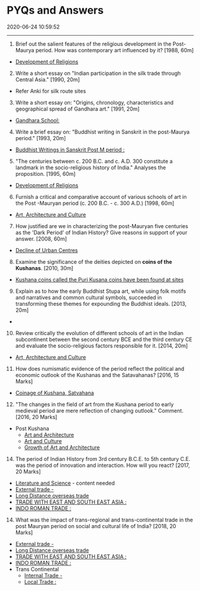 # PYQs and Answers
2020-06-24 10:59:52
            
---


1. Brief out the salient features of the religious development in the Post-Maurya period. How was contemporary art influenced by it? [1988, 60m]
-   [Development of Religions](onenote:[[Development]]%20of%20Religions&section-id={157806DC-CEF2-4D2B-998E-EF8934A61834}&page-id={679EBDB3-EF0B-485E-8A33-858394E98603}&end&base-path=https://d.docs.live.net/bbc8be5bd337910c/Documents/History%20Optional/Ancient%20History/Part%20II/Post%20Maurayan(Indo-Greeks%5eJ%20Shakas%5eJ%20Kushanas).one)




2. Write a short essay on "Indian participation in the silk trade through Central Asia." [1990, 20m]
-   Refer Anki for silk route sites



3. Write a short essay on: "Origins, chronology, characteristics and geographical spread of Gandhara art." [1991, 20m]
-   [Gandhara School:](onenote:[[Art]],%20Architecture%20and%20Culture&section-id={157806DC-CEF2-4D2B-998E-EF8934A61834}&page-id={ABBD3931-A70E-4994-BE28-A7D482EF112E}&object-id={4B9518DB-7703-4001-9C7A-54DDEB038933}&24&base-path=https://d.docs.live.net/bbc8be5bd337910c/Documents/History%20Optional/Ancient%20History/Part%20II/Post%20Maurayan(Indo-Greeks%5eJ%20Shakas%5eJ%20Kushanas).one)




4. Write a brief essay on: "Buddhist writing in Sanskrit in the post-Maurya period." [1993, 20m]
-   [Buddhist Writings in Sanskrit Post M period :](onenote:[[Literature]]%20and%20Science&section-id={157806DC-CEF2-4D2B-998E-EF8934A61834}&page-id={A4D76809-6FE9-49F5-B1C4-83EC35264875}&object-id={74B9444E-8992-4C51-9C6C-EC03DAFBDE98}&C&base-path=https://d.docs.live.net/bbc8be5bd337910c/Documents/History%20Optional/Ancient%20History/Part%20II/Post%20Maurayan(Indo-Greeks%5eJ%20Shakas%5eJ%20Kushanas).one)




5. "The centuries between c. 200 B.C. and c. A.D. 300 constitute a landmark in the socio-religious history of India." Analyses the proposition. [1995, 60m]
-   [Development of Religions](onenote:[[Development]]%20of%20Religions&section-id={157806DC-CEF2-4D2B-998E-EF8934A61834}&page-id={679EBDB3-EF0B-485E-8A33-858394E98603}&end&base-path=https://d.docs.live.net/bbc8be5bd337910c/Documents/History%20Optional/Ancient%20History/Part%20II/Post%20Maurayan(Indo-Greeks%5eJ%20Shakas%5eJ%20Kushanas).one)






6. Furnish a critical and comparative account of various schools of art in the Post -Mauryan period (c. 200 B.C. - c. 300 A.D.) [1998, 60m]
-   [Art, Architecture and Culture](onenote:[[Art]],%20Architecture%20and%20Culture&section-id={157806DC-CEF2-4D2B-998E-EF8934A61834}&page-id={ABBD3931-A70E-4994-BE28-A7D482EF112E}&end&base-path=https://d.docs.live.net/bbc8be5bd337910c/Documents/History%20Optional/Ancient%20History/Part%20II/Post%20Maurayan(Indo-Greeks%5eJ%20Shakas%5eJ%20Kushanas).one)






7. How justified are we in characterizing the post-Mauryan five centuries as the 'Dark Period' of Indian History? Give reasons in support of your answer. [2008, 60m]
-   [Decline of Urban Centres](onenote:Guptas%5eJ%20Vakatakas%20and%20Vardhans.one#Decline%20of%20Urban%20Centres&section-id={2110BA3C-72E8-4577-8193-6ED6C19057D2}&page-id={1A2A2EF9-E3F6-4854-BF8E-6E966D470A4C}&end&base-path=https://d.docs.live.net/bbc8be5bd337910c/Documents/History%20Optional/Ancient%20History/Part%20II)




8. Examine the significance of the deities depicted on **coins of the Kushanas**. [2010, 30m]
-   [Kushana coins called the
Puri Kusana
coins have been found at sites](onenote:[[Growth]]%20of%20Urban%20Centers,%20Economy,%20Coinage&section-id={157806DC-CEF2-4D2B-998E-EF8934A61834}&page-id={5C8F6499-C329-4A50-8C11-643F28261E8D}&object-id={BAF09DD7-88DF-459C-8BAE-AF2F83FE3F47}&12&base-path=https://d.docs.live.net/bbc8be5bd337910c/Documents/History%20Optional/Ancient%20History/Part%20II/Post%20Maurayan(Indo-Greeks%5eJ%20Shakas%5eJ%20Kushanas).one)
 





9. Explain as to how the early Buddhist Stupa art, while using folk motifs and narratives and common cultural symbols, succeeded in transforming these themes for expounding the Buddhist ideals. [2013, 20m]
-   







10. Review critically the evolution of different schools of art in the Indian subcontinent between the second century BCE and the third century CE and evaluate the socio-religious factors responsible for it. [2014, 20m]
-   [Art, Architecture and Culture](onenote:[[Art]],%20Architecture%20and%20Culture&section-id={157806DC-CEF2-4D2B-998E-EF8934A61834}&page-id={ABBD3931-A70E-4994-BE28-A7D482EF112E}&end&base-path=https://d.docs.live.net/bbc8be5bd337910c/Documents/History%20Optional/Ancient%20History/Part%20II/Post%20Maurayan(Indo-Greeks%5eJ%20Shakas%5eJ%20Kushanas).one)




11. How does numismatic evidence of the period reflect the political and economic outlook of the Kushanas and the Satavahanas? [2016, 15 Marks]
-   [Coinage of Kushana, Satvahana](onenote:[[Growth]]%20of%20Urban%20Centers,%20Economy,%20Coinage&section-id={157806DC-CEF2-4D2B-998E-EF8934A61834}&page-id={5C8F6499-C329-4A50-8C11-643F28261E8D}&object-id={C6086F6C-F7F9-4EB2-A9BB-E0E0D7B04A08}&D&base-path=https://d.docs.live.net/bbc8be5bd337910c/Documents/History%20Optional/Ancient%20History/Part%20II/Post%20Maurayan(Indo-Greeks%5eJ%20Shakas%5eJ%20Kushanas).one)




12. "The changes in the field of art from the Kushana period to early medieval period are mere reflection of changing outlook." Comment. [2016, 20 Marks]
-   Post Kushana
    -   [Art and Architecture](onenote:Early%20State%20and%20Society%20in%20East%5eJ%20Deccan%5eJ%20South.one#Art%20and%20Architecture&section-id={63D8A857-79B0-4DC4-B118-EA32081A36BA}&page-id={D97C172A-7DEA-413C-A9FA-21DCD6933CCA}&end&base-path=https://d.docs.live.net/bbc8be5bd337910c/Documents/History%20Optional/Ancient%20History/Part%20II)
    -   [Art and Culture](onenote:Guptas%5eJ%20Vakatakas%20and%20Vardhans.one#Art%20and%20Culture&section-id={2110BA3C-72E8-4577-8193-6ED6C19057D2}&page-id={53ADDDB9-C9C2-4885-8240-339ECC95F583}&end&base-path=https://d.docs.live.net/bbc8be5bd337910c/Documents/History%20Optional/Ancient%20History/Part%20II)
    -   [Growth of Art and Architecture](onenote:Regional%20States%20during%20Gupta%20Era.one#Growth%20of%20Art%20and%20Architecture&section-id={762B0AE5-2A23-4D1F-9D30-89664CBE1143}&page-id={59379BDD-BA65-467A-BD24-93DDC65F29D3}&end&base-path=https://d.docs.live.net/bbc8be5bd337910c/Documents/History%20Optional/Ancient%20History/Part%20II)




14. The period of Indian History from 3rd century B.C.E. to 5th century C.E. was the period of innovation and interaction. How will you react? [2017, 20 Marks]
-   [Literature and Science](onenote:[[Literature]]%20and%20Science&section-id={157806DC-CEF2-4D2B-998E-EF8934A61834}&page-id={A4D76809-6FE9-49F5-B1C4-83EC35264875}&end&base-path=https://d.docs.live.net/bbc8be5bd337910c/Documents/History%20Optional/Ancient%20History/Part%20II/Post%20Maurayan(Indo-Greeks%5eJ%20Shakas%5eJ%20Kushanas).one) - content needed
-   [External trade -](onenote:[[Growth]]%20of%20Urban%20Centers,%20Economy,%20Coinage&section-id={157806DC-CEF2-4D2B-998E-EF8934A61834}&page-id={5C8F6499-C329-4A50-8C11-643F28261E8D}&object-id={BAF09DD7-88DF-459C-8BAE-AF2F83FE3F47}&3F&base-path=https://d.docs.live.net/bbc8be5bd337910c/Documents/History%20Optional/Ancient%20History/Part%20II/Post%20Maurayan(Indo-Greeks%5eJ%20Shakas%5eJ%20Kushanas).one)
-   [Long Distance overseas trade](onenote:Early%20State%20and%20Society%20in%20East%5eJ%20Deccan%5eJ%20South.one#Economy,%20Land%20Grants,%20Coinage%20and%20Trade%20Guilds&section-id={63D8A857-79B0-4DC4-B118-EA32081A36BA}&page-id={D04BBEDD-3DEF-4BE6-9D54-B78E9DA77283}&object-id={16B76FB1-EC19-4B5D-ACB4-3032DE98036D}&33&base-path=https://d.docs.live.net/bbc8be5bd337910c/Documents/History%20Optional/Ancient%20History/Part%20II)
-   [TRADE WITH EAST AND SOUTH EAST ASIA :](onenote:Early%20State%20and%20Society%20in%20East%5eJ%20Deccan%5eJ%20South.one#Economy,%20Land%20Grants,%20Coinage%20and%20Trade%20Guilds&section-id={63D8A857-79B0-4DC4-B118-EA32081A36BA}&page-id={D04BBEDD-3DEF-4BE6-9D54-B78E9DA77283}&object-id={36A30FF3-38F3-4AC7-8196-83978D072B92}&1B&base-path=https://d.docs.live.net/bbc8be5bd337910c/Documents/History%20Optional/Ancient%20History/Part%20II)
-   [INDO ROMAN TRADE :](onenote:Early%20State%20and%20Society%20in%20East%5eJ%20Deccan%5eJ%20South.one#Economy,%20Land%20Grants,%20Coinage%20and%20Trade%20Guilds&section-id={63D8A857-79B0-4DC4-B118-EA32081A36BA}&page-id={D04BBEDD-3DEF-4BE6-9D54-B78E9DA77283}&object-id={36A30FF3-38F3-4AC7-8196-83978D072B92}&2E&base-path=https://d.docs.live.net/bbc8be5bd337910c/Documents/History%20Optional/Ancient%20History/Part%20II)


14. What was the impact of trans-regional and trans-continental trade in the post Mauryan period on social and cultural life of India? [2018, 20 Marks]
-   [External trade -](onenote:[[Growth]]%20of%20Urban%20Centers,%20Economy,%20Coinage&section-id={157806DC-CEF2-4D2B-998E-EF8934A61834}&page-id={5C8F6499-C329-4A50-8C11-643F28261E8D}&object-id={BAF09DD7-88DF-459C-8BAE-AF2F83FE3F47}&3F&base-path=https://d.docs.live.net/bbc8be5bd337910c/Documents/History%20Optional/Ancient%20History/Part%20II/Post%20Maurayan(Indo-Greeks%5eJ%20Shakas%5eJ%20Kushanas).one)
-   [Long Distance overseas trade](onenote:Early%20State%20and%20Society%20in%20East%5eJ%20Deccan%5eJ%20South.one#Economy,%20Land%20Grants,%20Coinage%20and%20Trade%20Guilds&section-id={63D8A857-79B0-4DC4-B118-EA32081A36BA}&page-id={D04BBEDD-3DEF-4BE6-9D54-B78E9DA77283}&object-id={16B76FB1-EC19-4B5D-ACB4-3032DE98036D}&33&base-path=https://d.docs.live.net/bbc8be5bd337910c/Documents/History%20Optional/Ancient%20History/Part%20II)
-   [TRADE WITH EAST AND SOUTH EAST ASIA :](onenote:Early%20State%20and%20Society%20in%20East%5eJ%20Deccan%5eJ%20South.one#Economy,%20Land%20Grants,%20Coinage%20and%20Trade%20Guilds&section-id={63D8A857-79B0-4DC4-B118-EA32081A36BA}&page-id={D04BBEDD-3DEF-4BE6-9D54-B78E9DA77283}&object-id={36A30FF3-38F3-4AC7-8196-83978D072B92}&1B&base-path=https://d.docs.live.net/bbc8be5bd337910c/Documents/History%20Optional/Ancient%20History/Part%20II)
-   [INDO ROMAN TRADE :](onenote:Early%20State%20and%20Society%20in%20East%5eJ%20Deccan%5eJ%20South.one#Economy,%20Land%20Grants,%20Coinage%20and%20Trade%20Guilds&section-id={63D8A857-79B0-4DC4-B118-EA32081A36BA}&page-id={D04BBEDD-3DEF-4BE6-9D54-B78E9DA77283}&object-id={36A30FF3-38F3-4AC7-8196-83978D072B92}&2E&base-path=https://d.docs.live.net/bbc8be5bd337910c/Documents/History%20Optional/Ancient%20History/Part%20II)
-   Trans Continental
    -   [Internal Trade -](onenote:[[Growth]]%20of%20Urban%20Centers,%20Economy,%20Coinage&section-id={157806DC-CEF2-4D2B-998E-EF8934A61834}&page-id={5C8F6499-C329-4A50-8C11-643F28261E8D}&object-id={BAF09DD7-88DF-459C-8BAE-AF2F83FE3F47}&31&base-path=https://d.docs.live.net/bbc8be5bd337910c/Documents/History%20Optional/Ancient%20History/Part%20II/Post%20Maurayan(Indo-Greeks%5eJ%20Shakas%5eJ%20Kushanas).one)
    -   [Local Trade :](onenote:Early%20State%20and%20Society%20in%20East%5eJ%20Deccan%5eJ%20South.one#Economy,%20Land%20Grants,%20Coinage%20and%20Trade%20Guilds&section-id={63D8A857-79B0-4DC4-B118-EA32081A36BA}&page-id={D04BBEDD-3DEF-4BE6-9D54-B78E9DA77283}&object-id={16B76FB1-EC19-4B5D-ACB4-3032DE98036D}&1D&base-path=https://d.docs.live.net/bbc8be5bd337910c/Documents/History%20Optional/Ancient%20History/Part%20II)




